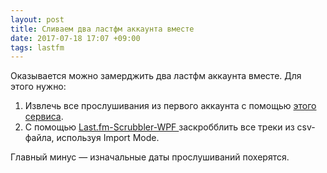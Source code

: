 ```yaml
---
layout: post
title: Сливаем два ластфм аккаунта вместе
date: 2017-07-18 17:07 +09:00
tags: lastfm
---
```


Оказывается можно замерджить два ластфм аккаунта вместе. Для этого нужно:

1. Извлечь все прослушивания из первого аккаунта с помощью [этого сервиса](http://benjaminbenben.com/lastfm-to-csv/).
2. С помощью [Last.fm-Scrubbler-WPF
](https://github.com/coczero/Last.fm-Scrubbler-WPF#csv-scrobbling) заскробблить все треки из csv-файла, используя Import Mode.

Главный минус — изначальные даты прослушиваний похерятся.
